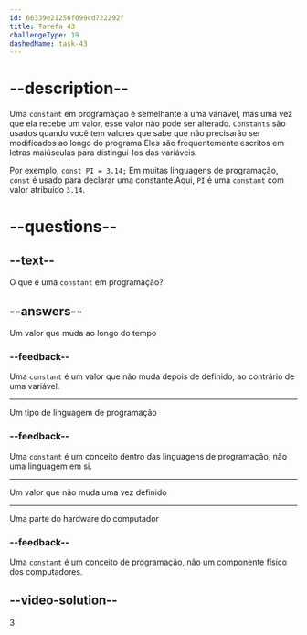 ```yaml
---
id: 66339e21256f099cd722292f
title: Tarefa 43
challengeType: 19
dashedName: task-43
---
```


# --description--

Uma `constant` em programação é semelhante a uma variável, mas uma vez que ela recebe um valor, esse valor não pode ser alterado. `Constants` são usados quando você tem valores que sabe que não precisarão ser modificados ao longo do programa.Eles são frequentemente escritos em letras maiúsculas para distingui-los das variáveis.

Por exemplo, `const PI = 3.14;` Em muitas linguagens de programação, `const` é usado para declarar uma constante.Aqui, `PI` é uma `constant` com valor atribuído `3.14`.

# --questions--

## --text--

O que é uma `constant` em programação?

## --answers--

Um valor que muda ao longo do tempo

### --feedback--

Uma `constant` é um valor que não muda depois de definido, ao contrário de uma variável.

---

Um tipo de linguagem de programação

### --feedback--

Uma `constant` é um conceito dentro das linguagens de programação, não uma linguagem em si.

---

Um valor que não muda uma vez definido

---

Uma parte do hardware do computador

### --feedback--

Uma `constant` é um conceito de programação, não um componente físico dos computadores.

## --video-solution--

3
